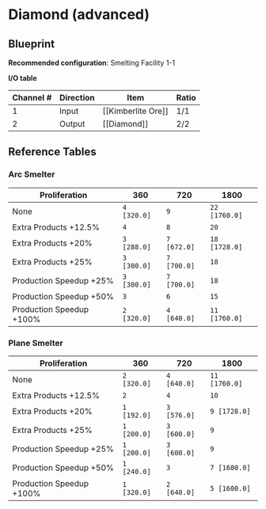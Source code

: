 # Diamond (advanced)

## Blueprint

**Recommended configuration**: Smelting Facility 1-1

**I/O table**

| Channel # | Direction | Item               | Ratio |
| --------- | --------- | ------------------ | ----- |
| 1         | Input     | [[Kimberlite Ore]] | 1/1   |
| 2         | Output    | [[Diamond]]        | 2/2   |

## Reference Tables

### Arc Smelter

| Proliferation            | 360         | 720         | 1800          |
| ------------------------ | ----------- | ----------- | ------------- |
| None                     | `4 [320.0]` | `9`         | `22 [1760.0]` |
| Extra Products +12.5%    | `4`         | `8`         | `20`          |
| Extra Products +20%      | `3 [288.0]` | `7 [672.0]` | `18 [1728.0]` |
| Extra Products +25%      | `3 [300.0]` | `7 [700.0]` | `18`          |
| Production Speedup +25%  | `3 [300.0]` | `7 [700.0]` | `18`          |
| Production Speedup +50%  | `3`         | `6`         | `15`          |
| Production Speedup +100% | `2 [320.0]` | `4 [640.0]` | `11 [1760.0]` |

### Plane Smelter

| Proliferation            | 360         | 720         | 1800          |
| ------------------------ | ----------- | ----------- | ------------- |
| None                     | `2 [320.0]` | `4 [640.0]` | `11 [1760.0]` |
| Extra Products +12.5%    | `2`         | `4`         | `10`          |
| Extra Products +20%      | `1 [192.0]` | `3 [576.0]` | `9 [1728.0]`  |
| Extra Products +25%      | `1 [200.0]` | `3 [600.0]` | `9`           |
| Production Speedup +25%  | `1 [200.0]` | `3 [600.0]` | `9`           |
| Production Speedup +50%  | `1 [240.0]` | `3`         | `7 [1680.0]`  |
| Production Speedup +100% | `1 [320.0]` | `2 [640.0]` | `5 [1600.0]`  |
